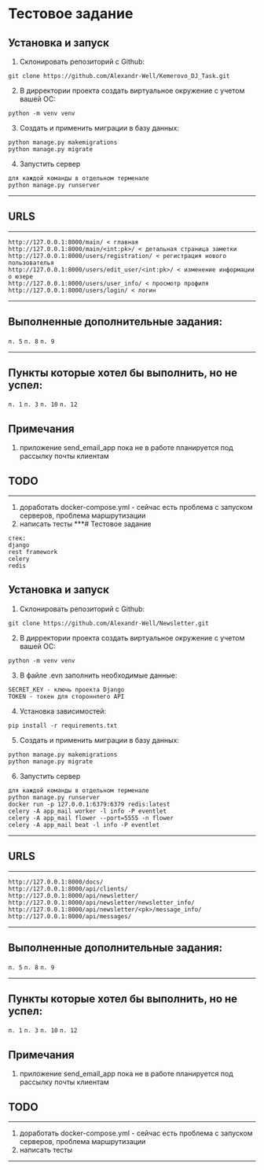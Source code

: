 # Тестовое задание


## Установка и запуск

1. Склонировать репозиторий с Github:
```
git clone https://github.com/Alexandr-Well/Kemerovo_DJ_Task.git
```

2. В дирректории проекта создать виртуальное окружение с учетом вашей ОС:

```
python -m venv venv
```

3. Создать и применить миграции в базу данных:
```
python manage.py makemigrations
python manage.py migrate
```
4. Запустить сервер
```
для каждой команды в отдельном терменале
python manage.py runserver

```

***
## URLS
***
```
http://127.0.0.1:8000/main/ < главная
http://127.0.0.1:8000/main/<int:pk>/ < детальная страница заметки
http://127.0.0.1:8000/users/registration/ < регистрация нового пользователья
http://127.0.0.1:8000/users/edit_user/<int:pk>/ < изменение информации о юзере
http://127.0.0.1:8000/users/user_info/ < просмотр профиля
http://127.0.0.1:8000/users/login/ < логин
```
***
## Выполненные дополнительные задания:
```п. 5```
```п. 8```
```п. 9```
***
## Пункты которые хотел бы выполнить, но не успел:
```п. 1```
```п. 3```
```п. 10```
```п. 12```
## Примечания
1. приложение send_email_app пока не в работе планируется под рассылку почты клиентам
## TODO
***
1. доработать docker-compose.yml - сейчас есть проблема с запуском серверов, проблема маршрутизации
2. написать тесты
***# Тестовое задание
```
стек:
django
rest framework
celery
redis
```

## Установка и запуск

1. Склонировать репозиторий с Github:
```
git clone https://github.com/Alexandr-Well/Newsletter.git
```

2. В дирректории проекта создать виртуальное окружение с учетом вашей ОС:

```
python -m venv venv
```
3. В файле .evn заполнить необходимые данные:
```
SECRET_KEY - ключь проекта Django
TOKEN - токен для стороннпего API
```

4. Установка зависимостей:
```
pip install -r requirements.txt
```

5. Создать и применить миграции в базу данных:
```
python manage.py makemigrations
python manage.py migrate
```
6. Запустить сервер
```
для каждой команды в отдельном терменале
python manage.py runserver
docker run -p 127.0.0.1:6379:6379 redis:latest
celery -A app_mail worker -l info -P eventlet
celery -A app_mail flower --port=5555 -n flower
celery -A app_mail beat -l info -P eventlet
```

***
## URLS
***
```
http://127.0.0.1:8000/docs/
http://127.0.0.1:8000/api/clients/
http://127.0.0.1:8000/api/newsletter/
http://127.0.0.1:8000/api/newsletter/newsletter_info/
http://127.0.0.1:8000/api/newsletter/<pk>/message_info/
http://127.0.0.1:8000/api/messages/
```
***
## Выполненные дополнительные задания:
```п. 5```
```п. 8```
```п. 9```
***
## Пункты которые хотел бы выполнить, но не успел:
```п. 1```
```п. 3```
```п. 10```
```п. 12```
## Примечания
1. приложение send_email_app пока не в работе планируется под рассылку почты клиентам
## TODO
***
1. доработать docker-compose.yml - сейчас есть проблема с запуском серверов, проблема маршрутизации
2. написать тесты
***

